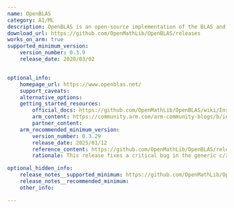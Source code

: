 ```yaml
---
name: OpenBLAS
category: AI/ML
description: OpenBLAS is an open-source implementation of the BLAS and LAPACK APIs with many hand-crafted optimizations for specific processor types.
download_url: https://github.com/OpenMathLib/OpenBLAS/releases
works_on_arm: true
supported_minimum_version:
    version_number: 0.3.9
    release_date: 2020/03/02


optional_info:
    homepage_url: https://www.openblas.net/
    support_caveats:
    alternative_options:
    getting_started_resources:
        official_docs: https://github.com/OpenMathLib/OpenBLAS/wiki/Installation-Guide
        arm_content: https://community.arm.com/arm-community-blogs/b/infrastructure-solutions-blog/posts/deep-learning-yitian-710
        partner_content:
    arm_recommended_minimum_version:
        version_number: 0.3.29
        release_date: 2025/01/12
        reference_content: https://github.com/OpenMathLib/OpenBLAS/releases/tag/v0.3.29
        rationale: This release fixes a critical bug in the generic c/zgemm_beta kernel that could cause out-of-bounds memory access. CPU autodetection was rewritten to scan all cores and select the highest-performing type, improving scheduling accuracy. DGEMM performance was enhanced for SVE targets, especially on small matrices, and SVE kernels were added for ROT and SWAP. Improvements were made to SGEMV and DGEMV SVE kernels on A64FX and Neoverse V1, along with better GEMM-to-GEMV routing logic. The build system now supports small matrix kernels in CMake, with better compile-time SVE detection and support for Apple M4, iOS, and NetBSD. Additional fixes include NRM2 corrections for Neoverse N2 and compatibility with the NVIDIA compiler on SVE targets.

optional_hidden_info:
    release_notes__supported_minimum: https://github.com/OpenMathLib/OpenBLAS/releases/tag/v0.3.9
    release_notes__recommended_minimum:
    other_info:

---
```

